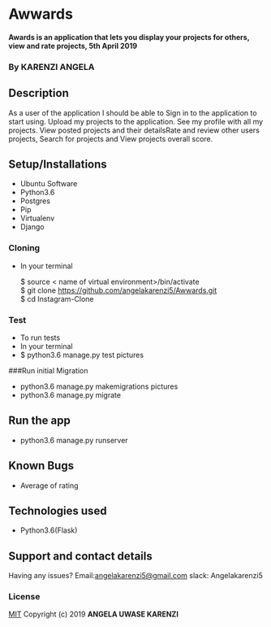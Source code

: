 # Awwards
#### Awards is an application that lets you display your projects for others, view and rate projects, 5th April 2019

### By **KARENZI ANGELA**
##  Description
As a user of the application I should be able to Sign in to the application to start using. Upload my projects to the application. See my profile with all my projects.
View posted projects and their detailsRate and review other users projects, Search for projects and View projects overall score.
## Setup/Installations
* Ubuntu Software 
* Python3.6
* Postgres
* Pip
* Virtualenv
* Django

### Cloning
* In your terminal <br>

    $ source < name of virtual environment>/bin/activate<br>
    $ git clone https://github.com/angelakarenzi5/Awwards.git<br>
    $ cd Instagram-Clone

### Test
* To run tests
* In your terminal<br>
* $ python3.6 manage.py test pictures<br>


###Run initial Migration
* python3.6 manage.py makemigrations pictures 
* python3.6 manage.py migrate 


## Run the app
* python3.6 manage.py runserver 


## Known Bugs

* Average of rating 

## Technologies used

* Python3.6(Flask)

## Support and contact details

Having any issues?
Email:angelakarenzi5@gmail.com
slack: Angelakarenzi5

### License

[MIT](https://choosealicense.com/licenses/mit/)
Copyright (c) 2019 **ANGELA UWASE KARENZI**
